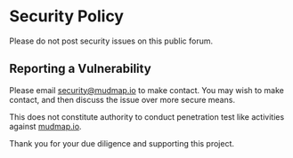 # Security Policy

Please do not post security issues on this public forum.

## Reporting a Vulnerability

Please email [security@mudmap.io](mailto:security@mudmap.io) to make contact. You may wish to make contact, and then discuss the issue over more secure means.

This does not constitute authority to conduct penetration test like activities against [mudmap.io](https://mudmap.io).

Thank you for your due diligence and supporting this project.


